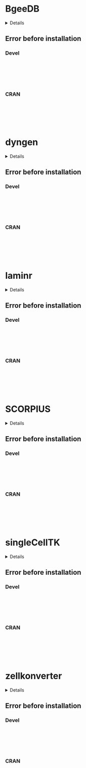 # BgeeDB

<details>

* Version: 
* GitHub: https://github.com/dynverse/anndata
* Source code: NA
* Number of recursive dependencies: 0

</details>

## Error before installation

### Devel

```






```
### CRAN

```






```
# dyngen

<details>

* Version: 
* GitHub: https://github.com/dynverse/anndata
* Source code: NA
* Number of recursive dependencies: 0

</details>

## Error before installation

### Devel

```






```
### CRAN

```






```
# laminr

<details>

* Version: 
* GitHub: https://github.com/dynverse/anndata
* Source code: NA
* Number of recursive dependencies: 0

</details>

## Error before installation

### Devel

```






```
### CRAN

```






```
# SCORPIUS

<details>

* Version: 
* GitHub: https://github.com/dynverse/anndata
* Source code: NA
* Number of recursive dependencies: 0

</details>

## Error before installation

### Devel

```






```
### CRAN

```






```
# singleCellTK

<details>

* Version: 
* GitHub: https://github.com/dynverse/anndata
* Source code: NA
* Number of recursive dependencies: 0

</details>

## Error before installation

### Devel

```






```
### CRAN

```






```
# zellkonverter

<details>

* Version: 
* GitHub: https://github.com/dynverse/anndata
* Source code: NA
* Number of recursive dependencies: 0

</details>

## Error before installation

### Devel

```






```
### CRAN

```






```
